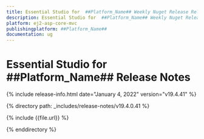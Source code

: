 ```yaml
---
title: Essential Studio for  ##Platform_Name## Weekly Nuget Release Release Notes  
description: Essential Studio for  ##Platform_Name## Weekly Nuget Release Release Notes  
platform: ej2-asp-core-mvc
publishingplatform: ##Platform_Name##
documentation: ug
---
```


# Essential Studio for  ##Platform_Name##  Release Notes  

{% include release-info.html date="January 4, 2022"  version="v19.4.41" %} 

{% directory path: _includes/release-notes/v19.4.0.41 %}

{% include {{file.url}} %}

{% enddirectory %}

